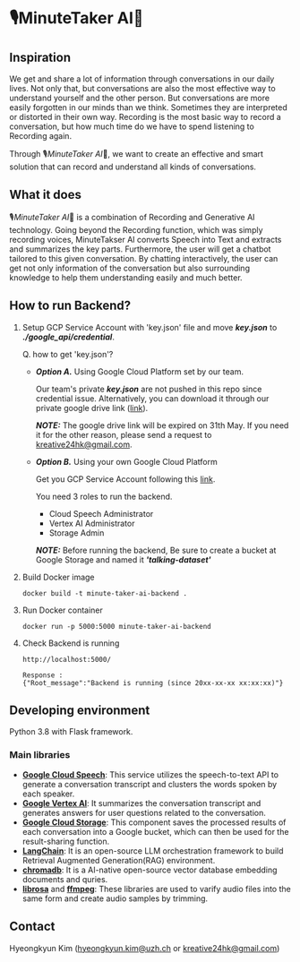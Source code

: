 # 🎙️MinuteTaker AI🚀
## Inspiration
We get and share a lot of information through conversations in our daily lives. Not only that, but conversations are also the most effective way to understand yourself and the other person. But conversations are more easily forgotten in our minds than we think. Sometimes they are interpreted or distorted in their own way. Recording is the most basic way to record a conversation, but how much time do we have to spend listening to Recording again.

Through 🎙️*MinuteTaker AI*🚀, we want to create an effective and smart solution that can record and understand all kinds of conversations.

## What it does
🎙️*MinuteTaker AI*🚀 is a combination of Recording and Generative AI technology. Going beyond the Recording function, which was simply recording voices, MinuteTakser AI converts Speech into Text and extracts and summarizes the key parts. Furthermore, the user will get a chatbot tailored to this given conversation. By chatting interactively, the user can get not only information of the conversation but also surrounding knowledge to help them understanding easily and much better.


## How to run Backend?
1. Setup GCP Service Account with 'key.json' file and move ***key.json*** to ***./google_api/credential***.

    Q. how to get 'key.json'?

    - ***Option A.*** Using Google Cloud Platform set by our team.

        Our team's private ***key.json*** are not pushed in this repo since credential issue. Alternatively, you can download it through our private google drive link ([link](https://drive.google.com/file/d/1wh1IND5zmJfqhMWCV6aJcPFmaeMaOVSE/view?usp=sharing)).
        
        ***NOTE:*** The google drive link will be expired on 31th May. If you need it for the other reason, please send a request to kreative24hk@gmail.com.

    - ***Option B.*** Using your own Google Cloud Platform

        Get you GCP Service Account following this [link](https://cloud.google.com/iam/docs/keys-create-delete).
    
        You need 3 roles to run the backend.
        - Cloud Speech Administrator
        - Vertex AI Administrator	
        - Storage Admin	

        ***NOTE:*** Before running the backend, Be sure to create a bucket at Google Storage and named it ***'talking-dataset'***

2. Build Docker image
    ```
    docker build -t minute-taker-ai-backend .
    ```
3. Run Docker container
    ```
    docker run -p 5000:5000 minute-taker-ai-backend
    ```
4. Check Backend is running
    ```
    http://localhost:5000/

    Response :
    {"Root_message":"Backend is running (since 20xx-xx-xx xx:xx:xx)"}
    ```


## Developing environment

Python 3.8 with Flask framework.

### Main libraries

- [**Google Cloud Speech**](): This service utilizes the speech-to-text API to generate a conversation transcript and clusters the words spoken by each speaker.
- [**Google Vertex AI**](): It summarizes the conversation transcript and generates answers for user questions related to the conversation.
- [**Google Cloud Storage**](): This component saves the processed results of each conversation into a Google bucket, which can then be used for the result-sharing function.
- [**LangChain**](https://python.langchain.com/docs/get_started/introduction): It is an open-source LLM orchestration framework to build Retrieval Augmented Generation(RAG) environment.
- [**chromadb**](https://www.trychroma.com/): It is a AI-native open-source vector database embedding documents and quries.
- [**librosa**](https://librosa.org/doc/main/index.html) and [**ffmpeg**](): These libraries are used to varify audio files into the same form and create audio samples by trimming.


## Contact
Hyeongkyun Kim (hyeongkyun.kim@uzh.ch or kreative24hk@gmail.com)
